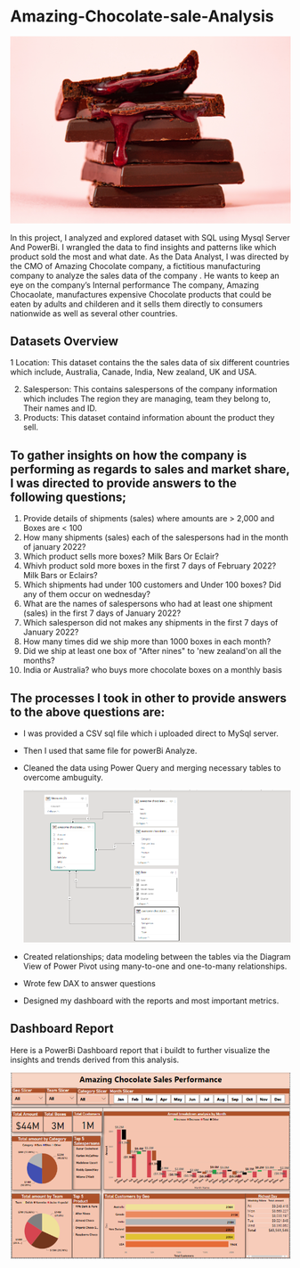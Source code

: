 # Amazing-Chocolate-sale-Analysis

![](Github/Chocolate.jpg)

In this project, I analyzed and explored dataset with SQL using Mysql Server And PowerBi. I wrangled the data to find insights and patterns like which product sold the most and what date.
As the Data Analyst, I was directed by the CMO of Amazing Chocolate company, a fictitious manufacturing company to analyze the sales  data of the company . He wants to keep an eye on the company’s Internal performance 
The company, Amazing Chocaolate, manufactures expensive Chocolate products that could be eaten by adults and childeren and it sells them directly to consumers nationwide as well as several other countries. 

## Datasets Overview

1 Location: This dataset contains the the sales data of six different countries which include, Australia, Canade, India, New zealand, UK and USA.

2. Salesperson: This contains salespersons of the company information which includes The region they are managing, team they belong to, Their names and ID.
3. Products: This dataset containd information abount the product they sell. 

## To gather insights on how the company is performing as regards to sales and market share, I was directed to provide answers to the following questions;

1. Provide details of shipments (sales) where amounts are > 2,000 and Boxes are < 100
2. How many shipments (sales) each of the salespersons had in the month of january 2022?
3. Which product sells more boxes? Milk Bars Or Eclair?
4. Whivh product sold more boxes in the first 7 days of February 2022? Milk Bars or Eclairs?
5. Which shipments had under 100 customers and Under 100 boxes? Did any of them occur on wednesday?
6. What are the names of salespersons who had at least one shipment (sales) in the first 7 days of January 2022?
7. Which salesperson did not makes any shipments in the first 7 days of January 2022?
8. How many times did we ship more than 1000 boxes in each month?
9. Did we ship at least one box of "After nines" to 'new zealand'on all the months?
10. India or Australia? who buys more chocolate boxes on a monthly basis 

## The processes I took in other to provide answers to the above questions are:
* I was provided a CSV sql file which i uploaded direct to MySql server.
* Then I used that same file for powerBi Analyze.
* Cleaned the data using Power Query and merging necessary tables to overcome ambuguity.

  ![](Github/Relationshipproc.PNG)
  
* Created relationships; data modeling between the tables via the Diagram View of Power Pivot using many-to-one and one-to-many relationships.
* Wrote few DAX to answer questions 
* Designed my dashboard with the reports and most important metrics.

## Dashboard Report
Here is a PowerBi Dashboard report that i buildt to further visualize the insights and trends derived from this analysis.

 ![](Github/Amazingchocolata.PNG)


